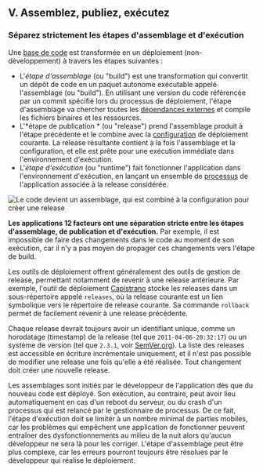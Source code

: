 ## V. Assemblez, publiez, exécutez
### Séparez strictement les étapes d'assemblage et d'exécution

Une [base de code](./codebase) est transformée en un déploiement (non-développement) à travers les étapes suivantes :

* L'*étape d'assemblage* (ou "build") est une transformation qui convertit un dépôt de code en un paquet autonome exécutable appelé l'assemblage (ou "build"). En utilisant une version du code référencée par un commit spécifié lors du processus de déploiement, l'étape d'assemblage va chercher toutes les [dépendances externes](./dependencies) et compile les fichiers binaires et les ressources.
* L'*étape de publication * (ou "release") prend l'assemblage produit à l'étape précédente et le combine avec la [configuration](./config) de déploiement courante. La release résultante contient à la fois l'assemblage et la configuration, et elle est prête pour une exécution immédiate dans l'environnement d'exécution.
* L'*étape d'exécution* (ou "runtime") fait fonctionner l'application dans l'environnement d'exécution, en lançant un ensemble de [processus](./processes) de l'application associée à la release considérée.

![Le code devient un assemblage, qui est combiné à la configuration pour créer une release](/images/release.png)

**Les applications 12 facteurs ont une séparation stricte entre les étapes d'assemblage, de publication et d'exécution.** Par exemple, il est impossible de faire des changements dans le code au moment de son exécution, car il n'y a pas moyen de propager ces changements vers l'étape de build.

Les outils de déploiement offrent généralement des outils de gestion de release, permettant notamment de revenir à une release antérieure. Par exemple, l'outil de déploiement [Capistrano](https://github.com/capistrano/capistrano/wiki) stocke les releases dans un sous-répertoire appelé `releases`, où la release courante est un lien symbolique vers le répertoire de release courante. Sa commande `rollback` permet de facilement revenir à une release précédente.

Chaque release devrait toujours avoir un identifiant unique, comme un horodatage (timestamp) de la release (tel que `2011-04-06-20:32:17`) ou un système de version (tel que `2.3.1`, voir [SemVer.org](https://semver.org)). La liste des releases est accessible en écriture incrémentale uniquement, et il n'est pas possible de modifier une release une fois qu'elle a été réalisée. Tout changement doit créer une nouvelle release.

Les assemblages sont initiés par le développeur de l'application dès que du nouveau code est déployé. Son exécution, au contraire, peut avoir lieu automatiquement en cas d'un reboot du serveur, ou du crash d'un processus qui est relancé par le gestionnaire de processus. De ce fait, l'étape d'exécution doit se limiter à un nombre minimal de parties mobiles, car les problèmes qui empêchent une application de fonctionner peuvent entraîner des dysfonctionnements au milieu de la nuit alors qu'aucun développeur ne sera là pour les corriger. L'étape d'assemblage peut être plus complexe, car les erreurs pourront toujours être résolues par le développeur qui réalise le déploiement.

